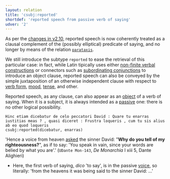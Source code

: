 ```yaml
---
layout: relation
title: 'csubj:reported'
shortdef: 'reported speech from passive verb of saying'
udver: '2'
---
```


As per the [changes in v2.10](https://universaldependencies.org/changes.html#reported-speech), reported speech is now coherently treated as a clausal complement of the (possibly elliptical) predicate of saying, and no longer by means of the relation [`parataxis`](la-dep/parataxis). 

We still introduce the subtype `reported` to ease the retrieval of this particular case: in fact, while Latin tipically uses either [non-finite verbal constructions](la-feat/VerbForm) or connectors such as [subordinating conjunctions](la-upos/SCONJ) to introduce an object clause, reported speech can also be conveyed by the simple juxtaposition of an otherwise independent clause with respect to [verb form](la-feat/VerbForm), [mood](la-feat/Mood), [tense](la-feat/Tense), and other.

Reported speech, as any clause, can also appear as an [object](la-dep/ccomp-reported) of a verb of saying. When it is a subject, it is always intended as a [passive](la-dep/csubj-pass) one: there is no other logical possibility.


~~~ sdparse
Hinc etiam dicebatur de celo peccatori David : Quare tu enarras iustitias meas ? , quasi diceret : Frustra loqueris , cum tu sis alius ab eo quod loqueris
csubj:reported(dicebatur, enarras)
~~~

'Hence a voice from heaven <u>asked</u> the sinner David: "**Why do you tell of my righteousness?**", as if to say: 'You speak in vain, since your words are belied by what you are'.' (`UDante Mon-143`, *De Monarchia* I xiii 5, Dante Alighieri)

* Here, the first verb of saying, *dico* 'to say', is in the passive [voice](la-feat/Voice), so literally: 'from the heavens it was being said to the sinner David: ...'